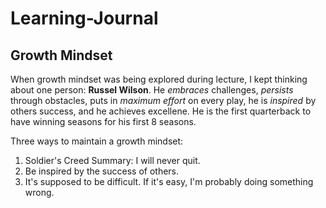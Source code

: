 # Learning-Journal
## Growth Mindset
When growth mindset was being explored during lecture, I kept thinking about one person: **Russel Wilson**. He *embraces* challenges, *persists* through obstacles, puts in *maximum effort* on every play, he is *inspired* by others success, and he achieves excellene.  He is the first quarterback to have winning seasons for his first 8 seasons. 

Three ways to maintain a growth mindset:
1) Soldier's Creed Summary: I will never quit.
2) Be inspired by the success of others.
3) It's supposed to be difficult. If it's easy, I'm probably doing something wrong.
